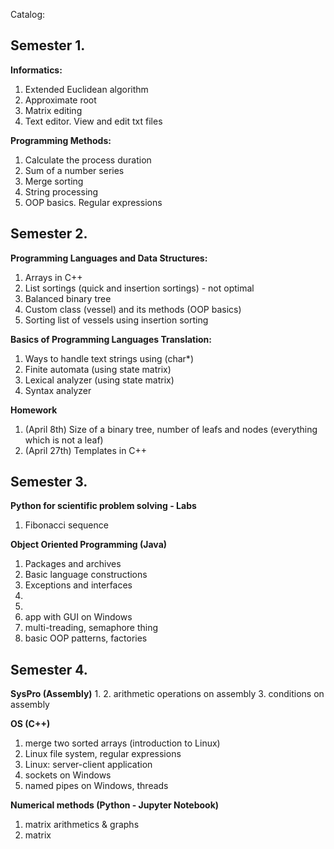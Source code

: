 Catalog:

## Semester 1.

**Informatics:**
1. Extended Euclidean algorithm
2. Approximate root
3. Matrix editing
4. Text editor. View and edit txt files 

**Programming Methods:**
1. Calculate the process duration
2. Sum of a number series
3. Merge sorting
4. String processing
5. OOP basics. Regular expressions

## Semester 2.

**Programming Languages and Data Structures:**
1. Arrays in C++
2. List sortings (quick and insertion sortings) - not optimal
3. Balanced binary tree
4. Custom class (vessel) and its methods (OOP basics)
5. Sorting list of vessels using insertion sorting

**Basics of Programming Languages Translation:**
1. Ways to handle text strings using (char*)
2. Finite automata (using state matrix)
3. Lexical analyzer (using state matrix)
4. Syntax analyzer

**Homework**
1. (April 8th) Size of a binary tree, number of leafs and nodes (everything which is not a leaf)
2. (April 27th) Templates in C++

## Semester 3.

**Python for scientific problem solving - Labs**
1. Fibonacci sequence

**Object Oriented Programming (Java)**
1. Packages and archives
2. Basic language constructions
3. Exceptions and interfaces
4.
5.
6. app with GUI on Windows
7. multi-treading, semaphore thing
8. basic OOP patterns, factories

## Semester 4.

**SysPro (Assembly)**
1. 
2. arithmetic operations on assembly
3. conditions on assembly

**OS (C++)**
1. merge two sorted arrays (introduction to Linux)
2. Linux file system, regular expressions
3. Linux: server-client application
4. sockets on Windows
5. named pipes on Windows, threads

**Numerical methods (Python - Jupyter Notebook)**
1. matrix arithmetics & graphs
2. matrix
